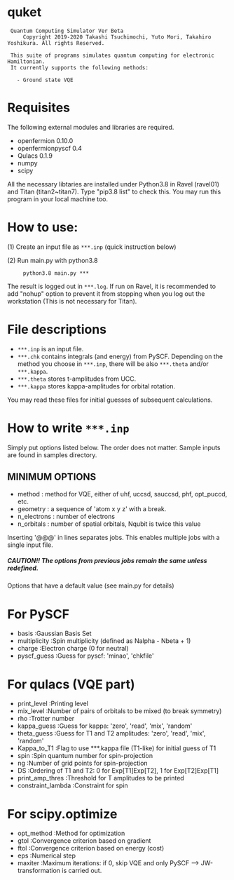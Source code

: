 # quket
```
 Quantum Computing Simulator Ver Beta
     Copyright 2019-2020 Takashi Tsuchimochi, Yuto Mori, Takahiro Yoshikura. All rights Reserved.

 This suite of programs simulates quantum computing for electronic Hamiltonian.
 It currently supports the following methods:
   
   - Ground state VQE

```

# Requisites

The following external modules and libraries are required.
 - openfermion        0.10.0 
 - openfermionpyscf   0.4    
 - Qulacs             0.1.9   
 - numpy
 - scipy 

All the necessary libtaries are installed under Python3.8 in Ravel (ravel01) and Titan (titan2~titan7). 
Type "pip3.8 list" to check this.
You may run this program in your local machine too.


# How to use:

(1) Create an input file as `***.inp` (quick instruction below)

(2) Run main.py with python3.8

```
     python3.8 main.py *** 
```
The result is logged out in `***.log`.
If run on Ravel, it is recommended to add "nohup" option to prevent it from stopping when you log out the workstation (This is not necessary for Titan).



# File descriptions

- `***.inp` is an input file.
- `***.chk` contains integrals (and energy) from PySCF.
Depending on the method you choose in `***.inp`, there will be also `***.theta` and/or `***.kappa`. 
- `***.theta` stores t-amplitudes from UCC. 
- `***.kappa` stores kappa-amplitudes for orbital rotation.

You may read these files for initial guesses of subsequent calculations.




# How to write `***.inp`

Simply put options listed below.
The order does not matter.
Sample inputs are found in samples directory.


## MINIMUM OPTIONS 
- method        : method for VQE, either of  uhf, uccsd, sauccsd, phf, opt_puccd, etc.
- geometry      : a sequence of 'atom x y z' with a break.
- n_electrons   : number of electrons 
- n_orbitals    : number of spatial orbitals, Nqubit is twice this value


Inserting '@@@' in lines separates jobs. This enables multiple jobs with a single input file.
##### CAUTION!! The options from previous jobs remain the same unless redefined.

Options that have a default value (see main.py for details)

# For PySCF
- basis               :Gaussian Basis Set 
- multiplicity        :Spin multiplicity (defined as Nalpha - Nbeta + 1) 
- charge              :Electron charge (0 for neutral) 
- pyscf_guess         :Guess for pyscf: 'minao', 'chkfile'

# For qulacs (VQE part)
- print_level         :Printing level
- mix_level           :Number of pairs of orbitals to be mixed (to break symmetry)
- rho                 :Trotter number 
- kappa_guess         :Guess for kappa: 'zero', 'read', 'mix', 'random'
- theta_guess         :Guess for T1 and T2 amplitudes: 'zero', 'read', 'mix', 'random'
- Kappa_to_T1         :Flag to use \*\*\*.kappa file (T1-like) for initial guess of T1
- spin                :Spin quantum number for spin-projection
- ng                  :Number of grid points for spin-projection
- DS                  :Ordering of T1 and T2: 0 for Exp[T1]Exp[T2], 1 for Exp[T2]Exp[T1]
- print_amp_thres     :Threshold for T amplitudes to be printed
- constraint_lambda   :Constraint for spin 

# For scipy.optimize
- opt_method          :Method for optimization
- gtol                :Convergence criterion based on gradient
- ftol                :Convergence criterion based on energy (cost)
- eps                 :Numerical step     
- maxiter             :Maximum iterations: if 0, skip VQE and only PySCF --> JW-transformation is carried out. 


